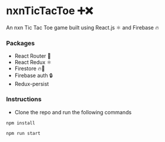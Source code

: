 # nxnTicTacToe ➕❌

An nxn Tic Tac Toe game built using React.js ⚛ and Firebase 🔥

### Packages

- React Router 📶
- React Redux ⚛
- Firestore 🔥🏬
- Firebase auth 🔒
- Redux-persist

### Instructions

- Clone the repo and run the following commands

```jsx
npm install
```

```jsx
npm run start
```